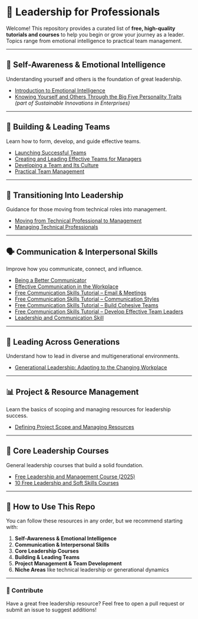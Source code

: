 # 🌟 Leadership for Professionals

Welcome! This repository provides a curated list of **free, high-quality tutorials and courses** to help you begin or grow your journey as a leader. Topics range from emotional intelligence to practical team management.

---

## 🧠 Self-Awareness & Emotional Intelligence

Understanding yourself and others is the foundation of great leadership.

- [Introduction to Emotional Intelligence](https://www.westbournecollege.com.au/course/understanding-your-emotional-intelligence/)
- [Knowing Yourself and Others Through the Big Five Personality Traits](https://www.open.edu/openlearn/mod/oucontent/view.php?id=131046) *(part of Sustainable Innovations in Enterprises)*

---

## 👥 Building & Leading Teams

Learn how to form, develop, and guide effective teams.

- [Launching Successful Teams](https://www.greatlearning.com/academy/learn/teamwork-and-team-building)
- [Creating and Leading Effective Teams for Managers](https://alison.com/course/becoming-a-team-leader)
- [Developing a Team and Its Culture](https://alison.com/course/understanding-and-improving-team-culture)
- [Practical Team Management](https://alison.com/course/leadership-skills-and-remote-team-management)

---

## 🧭 Transitioning Into Leadership

Guidance for those moving from technical roles into management.

- [Moving from Technical Professional to Management](https://www.open.edu/openlearn/money-business/managing-and-managing-people/content-section-overview)
- [Managing Technical Professionals](https://www.codecademy.com/learn/paths/strategies-for-managing-technical-teams)

---

## 🗣️ Communication & Interpersonal Skills

Improve how you communicate, connect, and influence.

- [Being a Better Communicator](https://www.greatlearning.com/academy/learn/effective-communication-course)
- [Effective Communication in the Workplace](https://www.open.edu/openlearn/mod/oucontent/view.php?id=131312)
- [Free Communication Skills Tutorial – Email & Meetings](https://www.udemy.com/course/communication-skills-tips/)
- [Free Communication Skills Tutorial – Communication Styles](https://www.udemy.com/course/communication-styles/)
- [Free Communication Skills Tutorial – Build Cohesive Teams](https://www.udemy.com/course/build-cohesive-teams-to-drive-peak-performance/)
- [Free Communication Skills Tutorial – Develop Effective Team Leaders](https://www.udemy.com/course/develop-effective-team-leaders/)
- [Leadership and Communication Skill](https://www.udemy.com/course/communication-skills-tips/)

---

## 🧓 Leading Across Generations

Understand how to lead in diverse and multigenerational environments.

- [Generational Leadership: Adapting to the Changing Workplace](https://www.linkedin.com/pulse/strategies-communicating-across-generations-workplace-moss)

---

## 📊 Project & Resource Management

Learn the basics of scoping and managing resources for leadership success.

- [Defining Project Scope and Managing Resources](https://www.coursera.org/learn/defining-project-scope-and-managing-resources)

---

## 🧩 Core Leadership Courses

General leadership courses that build a solid foundation.

- [Free Leadership and Management Course (2025)](https://www.greatlearning.com/academy/learn/leadership-and-management-course)
- [10 Free Leadership and Soft Skills Courses](https://www.classcentral.com/course/leadership-and-soft-skills-75098)

---

## 🚀 How to Use This Repo

You can follow these resources in any order, but we recommend starting with:

1. **Self-Awareness & Emotional Intelligence**
2. **Communication & Interpersonal Skills**
3. **Core Leadership Courses**
4. **Building & Leading Teams**
5. **Project Management & Team Development**
6. **Niche Areas** like technical leadership or generational dynamics

---

### 🙌 Contribute

Have a great free leadership resource? Feel free to open a pull request or submit an issue to suggest additions!
